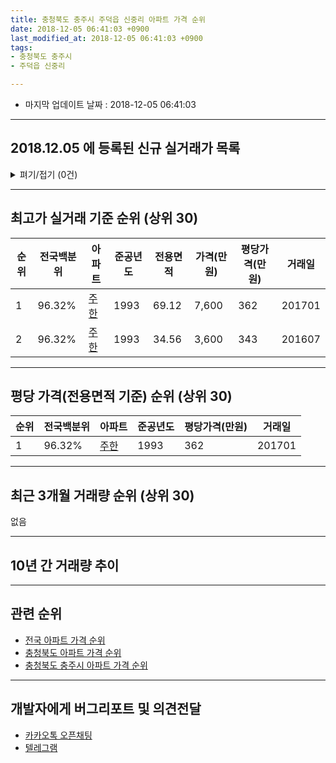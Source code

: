 ```yaml
---
title: 충청북도 충주시 주덕읍 신중리 아파트 가격 순위
date: 2018-12-05 06:41:03 +0900
last_modified_at: 2018-12-05 06:41:03 +0900
tags:
- 충청북도 충주시
- 주덕읍 신중리

---
```


* 마지막 업데이트 날짜 : 2018-12-05 06:41:03

---

## 2018.12.05 에 등록된 신규 실거래가 목록

<details>
<summary>펴기/접기 (0건)</summary>
<div markdown="1">

|아파트|전국백분위|준공년도|전용면적|가격(만원)|평당가격(만원)|거래일|
|---|---|---|---|---|---|---|
|없음|||||||


</div>
</details>

---

## 최고가 실거래 기준 순위 (상위 30)


|순위|전국백분위|아파트|준공년도|전용면적|가격(만원)|평당가격(만원)|거래일|
|---|---|---|---|---|---|---|---|
|1|96.32%|[주한](https://search.naver.com/search.naver?query=%EC%B6%A9%EC%B2%AD%EB%B6%81%EB%8F%84+%EC%B6%A9%EC%A3%BC%EC%8B%9C+%EC%A3%BC%EB%8D%95%EC%9D%8D+%EC%8B%A0%EC%A4%91%EB%A6%AC+%EC%A3%BC%ED%95%9C)|1993|69.12|7,600|362|201701|
|2|96.32%|[주한](https://search.naver.com/search.naver?query=%EC%B6%A9%EC%B2%AD%EB%B6%81%EB%8F%84+%EC%B6%A9%EC%A3%BC%EC%8B%9C+%EC%A3%BC%EB%8D%95%EC%9D%8D+%EC%8B%A0%EC%A4%91%EB%A6%AC+%EC%A3%BC%ED%95%9C)|1993|34.56|3,600|343|201607|


---

## 평당 가격(전용면적 기준) 순위 (상위 30)


|순위|전국백분위|아파트|준공년도|평당가격(만원)|거래일|
|---|---|---|---|---|---|
|1|96.32%|[주한](https://search.naver.com/search.naver?query=%EC%B6%A9%EC%B2%AD%EB%B6%81%EB%8F%84+%EC%B6%A9%EC%A3%BC%EC%8B%9C+%EC%A3%BC%EB%8D%95%EC%9D%8D+%EC%8B%A0%EC%A4%91%EB%A6%AC+%EC%A3%BC%ED%95%9C)|1993|362|201701|


---

## 최근 3개월 거래량 순위 (상위 30)

없음

---

## 10년 간 거래량 추이


<div style="width:100%;">
    <canvas id="deal_progress" height="250"></canvas>
</div>

<script>
new Chart(document.getElementById("deal_progress"), {
    type: 'line',
    data: {
        labels: ['200812','200901','200902','200903','200904','200905','200906','200907','200908','200909','200910','200911','200912','201001','201002','201003','201004','201005','201006','201007','201008','201009','201010','201011','201012','201101','201102','201103','201104','201105','201106','201107','201108','201109','201110','201111','201112','201201','201202','201203','201204','201205','201206','201207','201208','201209','201210','201211','201212','201301','201302','201303','201304','201305','201306','201307','201308','201309','201310','201311','201312','201401','201402','201403','201404','201405','201406','201407','201408','201409','201410','201411','201412','201501','201502','201503','201504','201505','201506','201507','201508','201509','201510','201511','201512','201601','201602','201603','201604','201605','201606','201607','201608','201609','201610','201611','201612','201701','201702','201703','201704','201705','201706','201707','201708','201709','201710','201711','201712','201801','201802','201803','201804','201805','201806','201807','201808','201809','201810','201811','201812'],
        datasets: [{
            label: '실거래 수',
            pointRadius: 1,
            data: [1, 1, 0, 0, 1, 2, 1, 2, 2, 4, 2, 3, 0, 2, 1, 1, 2, 9, 3, 5, 1, 2, 7, 0, 3, 3, 3, 2, 3, 1, 4, 6, 0, 4, 3, 5, 4, 3, 1, 3, 2, 1, 1, 2, 3, 2, 8, 2, 1, 4, 2, 4, 4, 2, 6, 2, 2, 2, 3, 0, 0, 1, 1, 4, 2, 2, 3, 1, 0, 4, 2, 2, 1, 3, 4, 2, 3, 4, 0, 7, 2, 6, 3, 2, 4, 4, 1, 2, 6, 1, 1, 2, 2, 1, 2, 0, 1, 2, 0, 4, 0, 1, 3, 4, 0, 5, 5, 1, 1, 3, 2, 4, 2, 1, 0, 1, 0, 2, 0, 0, 0],
            borderColor: "rgba(255, 201, 14, 1)",
            backgroundColor: "rgba(255, 201, 14, 0.5)",
            fill: true,
        }]
    },
    options: {
        responsive: true,
        title: {
            display: true,
            text: '10년간 거래량 추이'
        },
        tooltips: {
            mode: 'index',
            intersect: false,
        },
        hover: {
            mode: 'nearest',
            intersect: true
        },
        scales: {
            xAxes: [{
                display: true,
                scaleLabel: {
                    display: true,
                    labelString: '년/월'
                }
            }],
            yAxes: [{
                display: true,
                ticks: {
                    suggestedMin: 0,
                },
                scaleLabel: {
                    display: true,
                    labelString: '실거래 수'
                }
            }]
        }
    }
});

</script>


---

## 관련 순위

- [전국 아파트 가격 순위](https://inasie.github.io/apt-ranking/전국)
- [충청북도 아파트 가격 순위](https://inasie.github.io/apt-ranking/충청북도)
- [충청북도 충주시 아파트 가격 순위](https://inasie.github.io/apt-ranking/충청북도-충주시)


---

## 개발자에게 버그리포트 및 의견전달

- [카카오톡 오픈채팅](https://open.kakao.com/o/gLJUAP4)
- [텔레그램](https://t.me/inasie)

